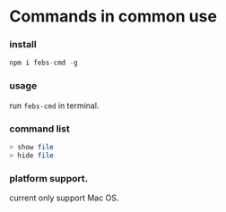 # Commands in common use

### install
```js
npm i febs-cmd -g
```

### usage

run `febs-cmd` in terminal.

### command list

``` bash
> show file
> hide file
```

### platform support.

current only support Mac OS.
